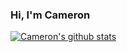 ### Hi, I'm Cameron


[![Cameron's github stats](https://github-readme-stats.vercel.app/api?username=cameronb23&count_private=true&show_icons=true&theme=onedark)](https://github.com/anuraghazra/github-readme-stats)
